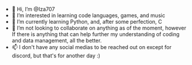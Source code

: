 - 👋 Hi, I’m @Iza707
- 👀 I’m interested in learning code languages, games, and music
- 🌱 I’m currently learning Python, and, after some perfection, C
- 💞️ I’m not looking to collaborate on anything as of the moment, however If there is anything
      that can help further my understanding of coding and data management, all the better.
- 📫 I don't have any social medias to be reached out on except for discord, but that's for another day :)

<!---
Iza707/Iza707 is a ✨ special ✨ repository because its `README.md` (this file) appears on your GitHub profile.
You can click the Preview link to take a look at your changes.
--->
